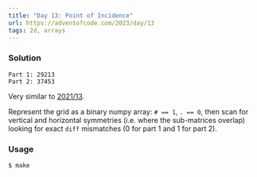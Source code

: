 ```yaml
---
title: "Day 13: Point of Incidence"
url: https://adventofcode.com/2023/day/13
tags: 2d, arrays
---
```


### Solution
```
Part 1: 29213
Part 2: 37453
```

Very similar to [2021/13](https://adventofcode.com/2021/day/13).

Represent the grid as a binary numpy array: `# == 1`, `. == 0`, then scan for vertical and horizontal symmetries (i.e. where the sub-matrices overlap) looking for exact `diff` mismatches (0 for part 1 and 1 for part 2).

### Usage
```
$ make
```
